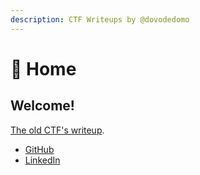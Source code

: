 ```yaml
---
description: CTF Writeups by @dovodedomo
---
```


# 👋 Home

## Welcome!

[The old CTF's writeup](https://github.com/mdavaf17/CTF-Writeups).

* [GitHub](https://github.com/mdavaf17/)
* [LinkedIn](https://www.linkedin.com/in/mdavaf17/)
